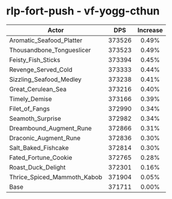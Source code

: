 # rlp-fort-push - vf-yogg-cthun
| Actor | DPS | Increase |
|---|:---:|:---:|
|Aromatic_Seafood_Platter|373526|0.49%|
|Thousandbone_Tongueslicer|373523|0.49%|
|Feisty_Fish_Sticks|373394|0.45%|
|Revenge_Served_Cold|373333|0.44%|
|Sizzling_Seafood_Medley|373238|0.41%|
|Great_Cerulean_Sea|373216|0.40%|
|Timely_Demise|373166|0.39%|
|Filet_of_Fangs|372990|0.34%|
|Seamoth_Surprise|372982|0.34%|
|Dreambound_Augment_Rune|372866|0.31%|
|Draconic_Augment_Rune|372836|0.30%|
|Salt_Baked_Fishcake|372814|0.30%|
|Fated_Fortune_Cookie|372765|0.28%|
|Roast_Duck_Delight|372301|0.16%|
|Thrice_Spiced_Mammoth_Kabob|371904|0.05%|
|Base|371711|0.00%|
